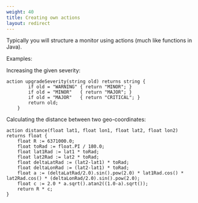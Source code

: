 ```yaml
---
weight: 40
title: Creating own actions
layout: redirect
---
```


Typically you will structure a monitor using actions (much like functions in Java).

Examples:

Increasing the given severity:

	action upgradeSeverity(string old) returns string {
			if old = "WARNING" { return "MINOR"; }
			if old = "MINOR"   { return "MAJOR"; }
			if old = "MAJOR"   { return "CRITICAL"; }
			return old;
		}

Calculating the distance between two geo-coordinates:

	action distance(float lat1, float lon1, float lat2, float lon2) returns float {
		float R := 6371000.0;
		float toRad := float.PI / 180.0;
		float lat1Rad := lat1 * toRad;
		float lat2Rad := lat2 * toRad;
		float deltaLatRad := (lat2-lat1) * toRad;
		float deltaLonRad := (lat2-lat1) * toRad;
		float a := (deltaLatRad/2.0).sin().pow(2.0) * lat1Rad.cos() * lat2Rad.cos() * (deltaLonRad/2.0).sin().pow(2.0);
		float c := 2.0 * a.sqrt().atan2((1.0-a).sqrt());
		return R * c;
	}


